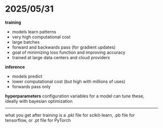 # 2025/05/31

**training**
- models learn patterns
- very high computational cost
- large batches
- forward and backwards pass (for gradient updates)
- goal of minimizing loss function and improving accuracy
- trained at large data centers and cloud providers

**inference**
- models predict
- lower computational cost (but high with millions of uses)
- forwards pass only

**hyperparameters**
configuration variables for a model
can tune these, ideally with bayesian optimization

---

what you get after training is a .pkl file for scikit-learn, .pb file for tensorflow, or .pt file for PyTorch